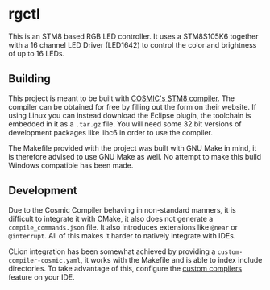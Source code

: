 # rgctl
This is an STM8 based RGB LED controller. It uses a STM8S105K6 together with a 16 channel LED Driver (LED1642) to
control the color and brightness of up to 16 LEDs.

## Building
This project is meant to be built with [COSMIC's STM8 compiler](https://cosmic-software.com/stm8.php). The compiler can
be obtained for free by filling out the form on their website. If using Linux you can instead download the Eclipse
plugin, the toolchain is embedded in it as a `.tar.gz` file. You will need some 32 bit versions of development
packages like libc6 in order to use the compiler.

The Makefile provided with the project was built with GNU Make in mind, it is therefore advised to use GNU Make as well.
No attempt to make this build Windows compatible has been made.

## Development
Due to the Cosmic Compiler behaving in non-standard manners, it is difficult to integrate it with CMake, it also does
not generate a `compile_commands.json` file. It also introduces extensions like `@near` or `@interrupt`. All of this
makes it harder to natively integrate with IDEs.

CLion integration has been somewhat achieved by providing a `custom-compiler-cosmic.yaml`, it works with the Makefile
and is able to index include directories. To take advantage of this, configure the
[custom compilers](https://www.jetbrains.com/help/clion/custom-compilers.html) feature on your IDE.

